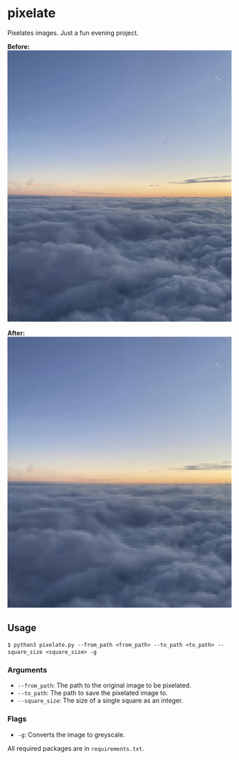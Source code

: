 # pixelate

Pixelates images. Just a fun evening project.

**Before:**
![Before](docs/example-before.jpg)

**After:**
![After](docs/example-after.jpg)

## Usage

```plaintext
$ python3 pixelate.py --from_path <from_path> --to_path <to_path> --square_size <square_size> -g
```
### Arguments
- `--from_path`: The path to the original image to be pixelated.
- `--to_path`: The path to save the pixelated image to.
- `--square_size`: The size of a single square as an integer.

### Flags
- `-g`: Converts the image to greyscale.

All required packages are in `requirements.txt`.

